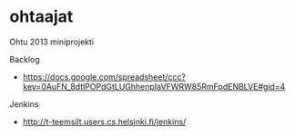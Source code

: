 ohtaajat
========

Ohtu 2013 miniprojekti

Backlog

- https://docs.google.com/spreadsheet/ccc?key=0AuFN_8dtlPOPdGtLUGhhenpIaVFWRW85RmFpdENBLVE#gid=4

Jenkins

- http://t-teemsilt.users.cs.helsinki.fi/jenkins/
